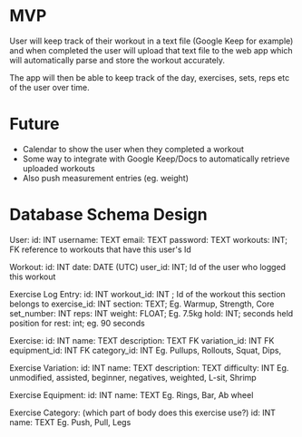 # MVP

User will keep track of their workout in a text file (Google Keep for example) and when completed the user
will upload that text file to the web app which will automatically parse and store the workout accurately.

The app will then be able to keep track of the day, exercises, sets, reps etc of the user over time.


# Future

* Calendar to show the user when they completed a workout
* Some way to integrate with Google Keep/Docs to automatically retrieve uploaded workouts
* Also push measurement entries (eg. weight)


# Database Schema Design
User:
    id: INT
    username: TEXT
    email: TEXT
    password: TEXT
    workouts: INT; FK reference to workouts that have this user's Id

Workout:
    id: INT
    date: DATE (UTC)
    user_id: INT; Id of the user who logged this workout
    
Exercise Log Entry:
    id: INT
    workout_id: INT ; Id of the workout this section belongs to
    exercise_id: INT
    section: TEXT; Eg. Warmup, Strength, Core
    set_number: INT
    reps: INT
    weight: FLOAT; Eg. 7.5kg
    hold: INT; seconds held position for
    rest: int; eg. 90 seconds

Exercise:
    id: INT
    name: TEXT
    description: TEXT
    FK variation_id: INT
    FK equipment_id: INT
    FK category_id: INT
    Eg. Pullups, Rollouts, Squat, Dips, 

Exercise Variation:
    id: INT
    name: TEXT
    description: TEXT
    difficulty: INT
    Eg. unmodified, assisted, beginner, negatives, weighted, L-sit, Shrimp

Exercise Equipment:
    id: INT
    name: TEXT
    Eg. Rings, Bar, Ab wheel

Exercise Category: (which part of body does this exercise use?)
    id: INT
    name: TEXT
    Eg. Push, Pull, Legs




